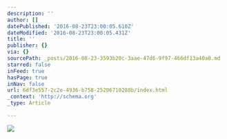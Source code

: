 ```yaml
---
description: ''
author: []
datePublished: '2016-08-23T23:00:05.610Z'
dateModified: '2016-08-23T23:00:05.431Z'
title: ''
publisher: {}
via: {}
sourcePath: _posts/2016-08-23-3593b20c-3aae-47d6-9f97-466df13a40a0.md
starred: false
inFeed: true
hasPage: true
inNav: false
url: 6df3e557-2c2e-4936-b758-25206710288b/index.html
_context: 'http://schema.org'
_type: Article

---
```

![](https://the-grid-user-content.s3-us-west-2.amazonaws.com/df625656-c564-4854-86cc-a355f0bdbf8c.jpg)